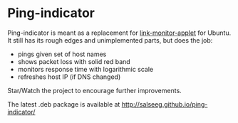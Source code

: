# Ping-indicator

Ping-indicator is meant as a replacement for [link-monitor-applet](http://www.nongnu.org/link-monitor/) for Ubuntu.
It still has its rough edges and unimplemented parts, but does the job:

 -   pings given set of host names
 -   shows packet loss with solid red band
 -   monitors response time with logarithmic scale
 -   refreshes host IP (if DNS changed)

Star/Watch the project to encourage further improvements.

The latest .deb package is available at http://salseeg.github.io/ping-indicator/